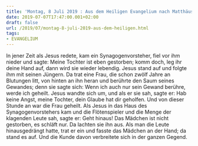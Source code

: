 ```yaml
---
title: 'Montag, 8 Juli 2019 : Aus dem Heiligen Evangelium nach Matthäus - Mt 9,18-26.'
date: 2019-07-07T17:47:00.001+02:00
draft: false
url: /2019/07/montag-8-juli-2019-aus-dem-heiligen.html
tags: 
- EVANGELIUM
---
```


In jener Zeit als Jesus redete, kam ein Synagogenvorsteher, fiel vor ihm nieder und sagte: Meine Tochter ist eben gestorben; komm doch, leg ihr deine Hand auf, dann wird sie wieder lebendig. Jesus stand auf und folgte ihm mit seinen Jüngern. Da trat eine Frau, die schon zwölf Jahre an Blutungen litt, von hinten an ihn heran und berührte den Saum seines Gewandes; denn sie sagte sich: Wenn ich auch nur sein Gewand berühre, werde ich geheilt. Jesus wandte sich um, und als er sie sah, sagte er: Hab keine Angst, meine Tochter, dein Glaube hat dir geholfen. Und von dieser Stunde an war die Frau geheilt. Als Jesus in das Haus des Synagogenvorstehers kam und die Flötenspieler und die Menge der klagenden Leute sah, sagte er: Geht hinaus! Das Mädchen ist nicht gestorben, es schläft nur. Da lachten sie ihn aus. Als man die Leute hinausgedrängt hatte, trat er ein und fasste das Mädchen an der Hand; da stand es auf. Und die Kunde davon verbreitete sich in der ganzen Gegend.